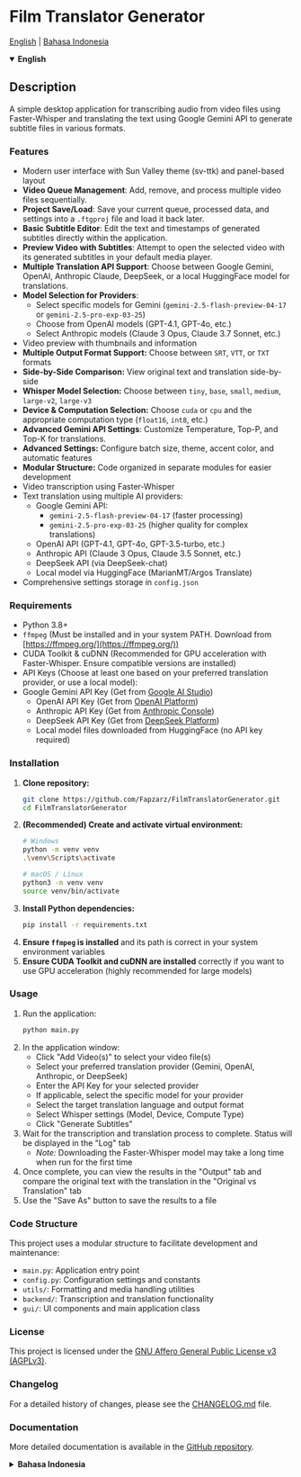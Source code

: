 # Film Translator Generator

[English](#english) | [Bahasa Indonesia](#bahasa-indonesia)

<a name="english"></a>
<details open>
<summary><strong>English</strong></summary>

## Description

A simple desktop application for transcribing audio from video files using Faster-Whisper and translating the text using Google Gemini API to generate subtitle files in various formats.

### Features

*   Modern user interface with Sun Valley theme (sv-ttk) and panel-based layout
*   **Video Queue Management**: Add, remove, and process multiple video files sequentially.
*   **Project Save/Load**: Save your current queue, processed data, and settings into a `.ftgproj` file and load it back later.
*   **Basic Subtitle Editor**: Edit the text and timestamps of generated subtitles directly within the application.
*   **Preview Video with Subtitles**: Attempt to open the selected video with its generated subtitles in your default media player.
*   **Multiple Translation API Support**: Choose between Google Gemini, OpenAI, Anthropic Claude, DeepSeek, or a local HuggingFace model for translations.
*   **Model Selection for Providers**: 
    *   Select specific models for Gemini (`gemini-2.5-flash-preview-04-17` or `gemini-2.5-pro-exp-03-25`)
    *   Choose from OpenAI models (GPT-4.1, GPT-4o, etc.) 
    *   Select Anthropic models (Claude 3 Opus, Claude 3.7 Sonnet, etc.)
*   Video preview with thumbnails and information
*   **Multiple Output Format Support:** Choose between `SRT`, `VTT`, or `TXT` formats
*   **Side-by-Side Comparison:** View original text and translation side-by-side
*   **Whisper Model Selection:** Choose between `tiny`, `base`, `small`, `medium`, `large-v2`, `large-v3`
*   **Device & Computation Selection:** Choose `cuda` or `cpu` and the appropriate computation type (`float16`, `int8`, etc.)
*   **Advanced Gemini API Settings**: Customize Temperature, Top-P, and Top-K for translations.
*   **Advanced Settings:** Configure batch size, theme, accent color, and automatic features
*   **Modular Structure:** Code organized in separate modules for easier development
*   Video transcription using Faster-Whisper
*   Text translation using multiple AI providers:
    * Google Gemini API:
      * `gemini-2.5-flash-preview-04-17` (faster processing)
      * `gemini-2.5-pro-exp-03-25` (higher quality for complex translations)
    * OpenAI API (GPT-4.1, GPT-4o, GPT-3.5-turbo, etc.)
    * Anthropic API (Claude 3 Opus, Claude 3.5 Sonnet, etc.)
    * DeepSeek API (via DeepSeek-chat)
    * Local model via HuggingFace (MarianMT/Argos Translate)
*   Comprehensive settings storage in `config.json`

### Requirements

*   Python 3.8+
*   `ffmpeg` (Must be installed and in your system PATH. Download from [https://ffmpeg.org/](https://ffmpeg.org/))
*   CUDA Toolkit & cuDNN (Recommended for GPU acceleration with Faster-Whisper. Ensure compatible versions are installed)
*   API Keys (Choose at least one based on your preferred translation provider, or use a local model):
*   Google Gemini API Key (Get from [Google AI Studio](https://aistudio.google.com/app/apikey))
    *   OpenAI API Key (Get from [OpenAI Platform](https://platform.openai.com/api-keys))
    *   Anthropic API Key (Get from [Anthropic Console](https://console.anthropic.com/))
    *   DeepSeek API Key (Get from [DeepSeek Platform](https://platform.deepseek.com/))
    *   Local model files downloaded from HuggingFace (no API key required)

### Installation

1.  **Clone repository:**
    ```bash
    git clone https://github.com/Fapzarz/FilmTranslatorGenerator.git
    cd FilmTranslatorGenerator
    ```
2.  **(Recommended) Create and activate virtual environment:**
    ```bash
    # Windows
    python -m venv venv
    .\venv\Scripts\activate
    ```
    ```bash
    # macOS / Linux
    python3 -m venv venv
    source venv/bin/activate
    ```
3.  **Install Python dependencies:**
    ```bash
    pip install -r requirements.txt
    ```
4.  **Ensure `ffmpeg` is installed** and its path is correct in your system environment variables
5.  **Ensure CUDA Toolkit and cuDNN are installed** correctly if you want to use GPU acceleration (highly recommended for large models)

### Usage

1.  Run the application:
    ```bash
    python main.py
    ```
2.  In the application window:
    *   Click "Add Video(s)" to select your video file(s)
    *   Select your preferred translation provider (Gemini, OpenAI, Anthropic, or DeepSeek)
    *   Enter the API Key for your selected provider
    *   If applicable, select the specific model for your provider
    *   Select the target translation language and output format
    *   Select Whisper settings (Model, Device, Compute Type)
    *   Click "Generate Subtitles"
3.  Wait for the transcription and translation process to complete. Status will be displayed in the "Log" tab
    *   *Note:* Downloading the Faster-Whisper model may take a long time when run for the first time
4.  Once complete, you can view the results in the "Output" tab and compare the original text with the translation in the "Original vs Translation" tab
5.  Use the "Save As" button to save the results to a file

### Code Structure

This project uses a modular structure to facilitate development and maintenance:

*   `main.py`: Application entry point
*   `config.py`: Configuration settings and constants
*   `utils/`: Formatting and media handling utilities
*   `backend/`: Transcription and translation functionality
*   `gui/`: UI components and main application class

### License

This project is licensed under the [GNU Affero General Public License v3 (AGPLv3)](LICENSE).

### Changelog

For a detailed history of changes, please see the [CHANGELOG.md](CHANGELOG.md) file.

### Documentation

More detailed documentation is available in the [GitHub repository](https://github.com/Fapzarz/FilmTranslatorGenerator).

</details>

<a name="bahasa-indonesia"></a>
<details>
<summary><strong>Bahasa Indonesia</strong></summary>

## Deskripsi

Aplikasi desktop sederhana untuk mentranskripsi audio dari file video menggunakan Faster-Whisper dan menerjemahkan teksnya menggunakan Google Gemini API untuk menghasilkan file subtitle dalam berbagai format.

### Fitur

*   Antarmuka pengguna modern dengan tema Sun Valley (sv-ttk) dan tata letak berbasis panel
*   **Manajemen Antrean Video**: Tambah, hapus, dan proses beberapa file video secara berurutan.
*   **Simpan/Muat Proyek**: Simpan antrean saat ini, data yang telah diproses, dan pengaturan ke dalam file `.ftgproj` dan muat kembali nanti.
*   **Editor Subtitle Dasar**: Edit teks dan stempel waktu dari subtitle yang dihasilkan langsung di dalam aplikasi.
*   **Pratinjau Video dengan Subtitle**: Coba buka video yang dipilih beserta subtitle yang dihasilkan di pemutar media default Anda.
*   **Dukungan Berbagai API Terjemahan**: Pilih antara Google Gemini, OpenAI, Anthropic Claude, DeepSeek, atau model lokal HuggingFace untuk terjemahan.
*   **Pemilihan Model untuk Provider**: 
    *   Pilih model spesifik untuk Gemini (`gemini-2.5-flash-preview-04-17` atau `gemini-2.5-pro-exp-03-25`)
    *   Pilih dari model OpenAI (GPT-4.1, GPT-4o, dll.)
    *   Pilih model Anthropic (Claude 3 Opus, Claude 3.5 Sonnet, dll.)
*   Pratinjau video dengan thumbnail dan informasi
*   **Multiple Output Format Support:** Pilih antara format `SRT`, `VTT`, atau `TXT`
*   **Perbandingan Side-by-Side:** Lihat teks asli dan terjemahan secara berdampingan
*   **Pilihan Model Whisper:** Pilih antara `tiny`, `base`, `small`, `medium`, `large-v2`, `large-v3`
*   **Pilihan Perangkat & Komputasi:** Pilih `cuda` atau `cpu` dan tipe komputasi yang sesuai (`float16`, `int8`, dll.)
*   **Pengaturan Lanjutan Gemini API**: Kustomisasi Temperature, Top-P, dan Top-K untuk terjemahan.
*   **Pengaturan Lanjutan:** Atur ukuran batch, tema, warna aksen, dan fitur otomatis
*   **Modular Structure:** Kode diatur dalam modul terpisah untuk memudahkan pengembangan
*   Transkripsi video menggunakan Faster-Whisper
*   Terjemahan teks menggunakan berbagai provider AI:
    * Google Gemini API:
      * `gemini-2.5-flash-preview-04-17` (pemrosesan lebih cepat)
      * `gemini-2.5-pro-exp-03-25` (kualitas lebih tinggi untuk terjemahan kompleks)
    * OpenAI API (GPT-4.1, GPT-4o, GPT-3.5-turbo, dll.)
    * Anthropic API (Claude 3 Opus, Claude 3.5 Sonnet, dll.)
    * DeepSeek API (melalui DeepSeek-chat)
    * Model lokal HuggingFace (MarianMT/Argos Translate)
*   Penyimpanan pengaturan yang komprehensif di `config.json`

### Persyaratan

*   Python 3.8+
*   `ffmpeg` (Harus terinstal dan ada di PATH sistem Anda. Unduh dari [https://ffmpeg.org/](https://ffmpeg.org/))
*   CUDA Toolkit & cuDNN (Direkomendasikan untuk akselerasi GPU dengan Faster-Whisper. Pastikan versi kompatibel terinstal)
*   API Keys (Pilih setidaknya satu berdasarkan provider terjemahan yang Anda inginkan):
*   Google Gemini API Key (Dapatkan dari [Google AI Studio](https://aistudio.google.com/app/apikey))
    *   OpenAI API Key (Dapatkan dari [OpenAI Platform](https://platform.openai.com/api-keys))
    *   Anthropic API Key (Dapatkan dari [Anthropic Console](https://console.anthropic.com/))
    *   DeepSeek API Key (Dapatkan dari [DeepSeek Platform](https://platform.deepseek.com/))
    *   File model lokal dari HuggingFace (tidak memerlukan API key)

### Instalasi

1.  **Clone repository:**
    ```bash
    git clone https://github.com/Fapzarz/FilmTranslatorGenerator.git
    cd FilmTranslatorGenerator
    ```
2.  **(Direkomendasikan) Buat dan aktifkan virtual environment:**
    ```bash
    # Windows
    python -m venv venv
    .\venv\Scripts\activate
    ```
    ```bash
    # macOS / Linux
    python3 -m venv venv
    source venv/bin/activate
    ```
3.  **Instal dependensi Python:**
    ```bash
    pip install -r requirements.txt
    ```
4.  **Pastikan `ffmpeg` terinstal** dan path-nya sudah benar di environment variable sistem Anda
5.  **Pastikan CUDA Toolkit dan cuDNN terinstal** dengan benar jika Anda ingin menggunakan akselerasi GPU (sangat direkomendasikan untuk model besar)

### Penggunaan

1.  Jalankan aplikasi:
    ```bash
    python main.py
    ```
2.  Di jendela aplikasi:
    *   Klik "Add Video(s)" untuk menambahkan file video ke antrean
    *   Pilih provider terjemahan yang Anda inginkan (Gemini, OpenAI, Anthropic, atau DeepSeek)
    *   Masukkan API Key untuk provider yang Anda pilih
    *   Jika diperlukan, pilih model spesifik untuk provider Anda
    *   Pilih bahasa target terjemahan dan format output
    *   Pilih pengaturan Whisper (Model, Device, Compute Type)
    *   Klik "Generate Subtitles"
3.  Tunggu proses transkripsi dan terjemahan selesai. Status akan ditampilkan di tab "Log"
    *   *Catatan:* Pengunduhan model Faster-Whisper mungkin memakan waktu lama saat pertama kali dijalankan
4.  Setelah selesai, Anda dapat melihat hasil di tab "Output" dan membandingkan teks asli dengan terjemahan di tab "Original vs Translation"
5.  Gunakan tombol "Save As" untuk menyimpan hasil ke file

### Struktur Kode

Proyek ini menggunakan struktur modular untuk memudahkan pengembangan dan pemeliharaan:

*   `main.py`: Entry point aplikasi
*   `config.py`: Pengaturan konfigurasi dan konstanta
*   `utils/`: Utilitas pemformatan dan penanganan media
*   `backend/`: Fungsionalitas transkripsi dan terjemahan
*   `gui/`: UI components and main application class

### Lisensi

Proyek ini dilisensikan di bawah [GNU Affero General Public License v3 (AGPLv3)](LICENSE).

### Changelog

Untuk riwayat perubahan yang detail, silakan lihat file [CHANGELOG.md](CHANGELOG.md).

### Dokumentasi

Dokumentasi lebih lengkap tersedia di [GitHub repository](https://github.com/Fapzarz/FilmTranslatorGenerator).

</details>
